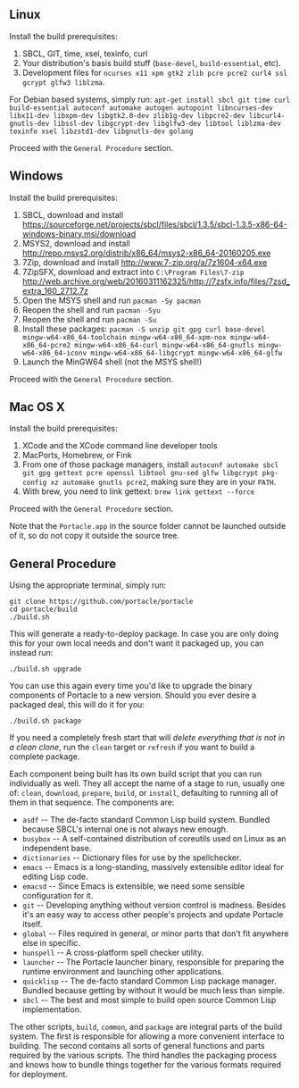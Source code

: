 ## Linux
Install the build prerequisites:

1. SBCL, GIT, time, xsel, texinfo, curl
2. Your distribution's basis build stuff (`base-devel`, `build-essential`, etc).
3. Development files for `ncurses x11 xpm gtk2 zlib pcre pcre2 curl4 ssl gcrypt glfw3 liblzma`.

For Debian based systems, simply run: `apt-get install sbcl git time curl build-essential autoconf automake autogen autopoint libncurses-dev libx11-dev libxpm-dev libgtk2.0-dev zlib1g-dev libpcre2-dev libcurl4-gnutls-dev libssl-dev libgcrypt-dev libglfw3-dev libtool liblzma-dev texinfo xsel libzstd1-dev libgnutls-dev golang`

Proceed with the `General Procedure` section.

## Windows
Install the build prerequisites:

1. SBCL, download and install <https://sourceforge.net/projects/sbcl/files/sbcl/1.3.5/sbcl-1.3.5-x86-64-windows-binary.msi/download>
2. MSYS2, download and install <http://repo.msys2.org/distrib/x86_64/msys2-x86_64-20160205.exe>
3. 7Zip, download and install <http://www.7-zip.org/a/7z1604-x64.exe>
4. 7ZipSFX, download and extract into `C:\Program Files\7-zip` <http://web.archive.org/web/20160311162325/http://7zsfx.info/files/7zsd_extra_160_2712.7z>
3. Open the MSYS shell and run `pacman -Sy pacman`
4. Reopen the shell and run `pacman -Syu`
5. Reopen the shell and run `pacman -Su`
6. Install these packages: `pacman -S unzip git gpg curl base-devel mingw-w64-x86_64-toolchain mingw-w64-x86_64-xpm-nox mingw-w64-x86_64-pcre2 mingw-w64-x86_64-curl mingw-w64-x86_64-gnutls mingw-w64-x86_64-iconv mingw-w64-x86_64-libgcrypt mingw-w64-x86_64-glfw`
7. Launch the MinGW64 shell (not the MSYS shell!)

Proceed with the `General Procedure` section.

## Mac OS X
Install the build prerequisites:

1. XCode and the XCode command line developer tools
2. MacPorts, Homebrew, or Fink
3. From one of those package managers, install `autoconf automake sbcl git gpg gettext pcre openssl libtool gnu-sed glfw libgcrypt pkg-config xz automake gnutls pcre2`, making sure they are in your `PATH`.
4. With brew, you need to link gettext: `brew link gettext --force`

Proceed with the `General Procedure` section.

Note that the `Portacle.app` in the source folder cannot be launched outside of it, so do not copy it outside the source tree.

## General Procedure
Using the appropriate terminal, simply run:

    git clone https://github.com/portacle/portacle
    cd portacle/build
    ./build.sh
    
This will generate a ready-to-deploy package. In case you are only doing this for your own local needs and don't want it packaged up, you can instead run:

    ./build.sh upgrade

You can use this again every time you'd like to upgrade the binary components of Portacle to a new version. Should you ever desire a packaged deal, this will do it for you:

    ./build.sh package

If you need a completely fresh start that will *delete everything that is not in a clean clone*, run the `clean` target or `refresh` if you want to build a complete package.

Each component being built has its own build script that you can run individually as well. They all accept the name of a stage to run, usually one of: `clean`, `download`, `prepare`, `build`, or `install`, defaulting to running all of them in that sequence. The components are:

* `asdf` -- The de-facto standard Common Lisp build system. Bundled because SBCL's internal one is not always new enough.
* `busybox` -- A self-contained distribution of coreutils used on Linux as an independent base.
* `dictionaries` -- Dictionary files for use by the spellchecker.
* `emacs` -- Emacs is a long-standing, massively extensible editor ideal for editing Lisp code.
* `emacsd` -- Since Emacs is extensible, we need some sensible configuration for it.
* `git` -- Developing anything without version control is madness. Besides it's an easy way to access other people's projects and update Portacle itself.
* `global` -- Files required in general, or minor parts that don't fit anywhere else in specific.
* `hunspell` -- A cross-platform spell checker utility.
* `launcher` -- The Portacle launcher binary, responsible for preparing the runtime environment and launching other applications.
* `quicklisp` -- The de-facto standard Common Lisp package manager. Bundled because getting by without it would be much less than simple.
* `sbcl` -- The best and most simple to build open source Common Lisp implementation.

The other scripts, `build`, `common`, and `package` are integral parts of the build system. The first is responsible for allowing a more convenient interface to building. The second contains all sorts of general functions and parts required by the various scripts. The third handles the packaging process and knows how to bundle things together for the various formats required for deployment.
